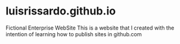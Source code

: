 # luisrissardo.github.io
Fictional Enterprise WebSite
This is a website that I created with the intention of learning how to publish sites in github.com
